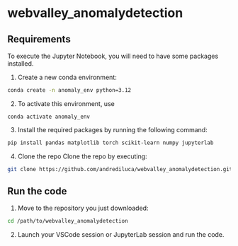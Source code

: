 # webvalley_anomalydetection

## Requirements
To execute the Jupyter Notebook, you will need to have some packages installed. 

1. Create a new conda environment: 

```bash
conda create -n anomaly_env python=3.12
```
2. To activate this environment, use
```
conda activate anomaly_env
```
3. Install the required packages by running the following command:
```bash
pip install pandas matplotlib torch scikit-learn numpy jupyterlab
```
4. Clone the repo
Clone the repo by executing:
```bash
git clone https://github.com/andrediluca/webvalley_anomalydetection.git
```
## Run the code
1. Move to the repository you just downloaded:
```bash
cd /path/to/webvalley_anomalydetection
```
2. Launch your VSCode session or JupyterLab session and run the code.
